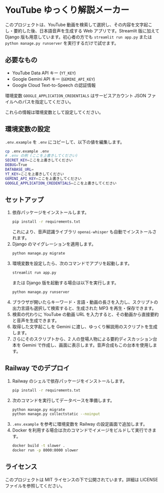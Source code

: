 # YouTube ゆっくり解説メーカー

このプロジェクトは、YouTube 動画を検索して選択し、その内容を文字起こし・要約した後、日本語音声を生成する Web アプリです。Streamlit 版に加えて Django 版も用意しています。初心者の方でも `streamlit run app.py` または `python manage.py runserver` を実行するだけで試せます。

## 必要なもの
- YouTube Data API キー (`YT_KEY`)
- Google Gemini API キー (`GEMINI_API_KEY`)
- Google Cloud Text-to-Speech の認証情報

環境変数 `GOOGLE_APPLICATION_CREDENTIALS` はサービスアカウント JSON ファイルへのパスを指定してください。

これらの情報は環境変数として設定してください。

## 環境変数の設定
`.env.example` を `.env` にコピーして、以下の値を編集します。

```bash
cp .env.example .env
# .env の例 (ここを上書きしてください)
SECRET_KEY=ここを上書きしてください
DEBUG=True
DATABASE_URL=
YT_KEY=ここを上書きしてください
GEMINI_API_KEY=ここを上書きしてください
GOOGLE_APPLICATION_CREDENTIALS=ここを上書きしてください
```

## セットアップ
1. 依存パッケージをインストールします。
   ```bash
   pip install -r requirements.txt
   ```
   これにより、音声認識ライブラリ `openai-whisper` も自動でインストールされます。
2. Django のマイグレーションを適用します。
   ```bash
   python manage.py migrate
   ```
3. 環境変数を設定したら、次のコマンドでアプリを起動します。
   ```bash
   streamlit run app.py
   ```
   または Django 版を起動する場合は以下を実行します。
   ```bash
   python manage.py runserver
   ```
4. ブラウザが開いたらキーワード・言語・動画の長さを入力し、スクリプトの出力言語も選択して検索すると、生成された MP3 を再生・保存できます。
5. 検索の代わりに YouTube の動画 URL を入力すると、その動画から直接要約と音声を生成できます。
6. 取得した文字起こしを Gemini に渡し、ゆっくり解説用のスクリプトを生成します。
7. さらにそのスクリプトから、2 人の登場人物による要約ディスカッション台本を Gemini で作成し、画面に表示します。音声合成もこの台本を使用します。

## Railway でのデプロイ
1. Railway のシェルで依存パッケージをインストールします。
   ```bash
   pip install -r requirements.txt
   ```
2. 次のコマンドを実行してデータベースを準備します。
   ```bash
   python manage.py migrate
   python manage.py collectstatic --noinput
   ```
3. `.env.example` を参考に環境変数を Railway の設定画面で追加します。
4. Docker を利用する場合は次のコマンドでイメージをビルドして実行できます。
   ```bash
   docker build -t slower .
   docker run -p 8000:8000 slower
   ```

## ライセンス
このプロジェクトは MIT ライセンスの下で公開されています。詳細は LICENSE ファイルを参照してください。

